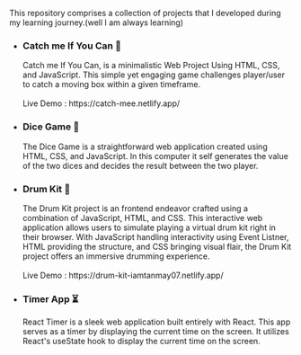
This repository comprises a collection of projects that I developed during my learning journey.(well I am always learning)

<ul>
  
  <li> <h3> Catch me If You Can 👾</h3> </li>
          Catch me If You Can, is a minimalistic Web Project Using HTML, CSS, and JavaScript. This simple yet engaging game challenges player/user to catch a moving box within a given timeframe.<br><br>
          Live Demo : https://catch-mee.netlify.app/
  
  <li> <h3> Dice Game 🎲</h3> </li>
            The Dice Game is a straightforward web application created using HTML, CSS, and JavaScript. In this computer it self generates the value of the two dices and decides the result between the two player.
  
  <li> <h3> Drum Kit 🥁</h3> </li>
           The Drum Kit project is an frontend endeavor crafted using a combination of JavaScript, HTML, and CSS. This interactive web application allows users to simulate playing a virtual drum kit right in their browser. With JavaScript handling interactivity using Event Listner, HTML providing the structure, and CSS bringing visual flair, the Drum Kit project offers an immersive drumming experience. <br><br>
          Live Demo : https://drum-kit-iamtanmay07.netlify.app/
          
  
  
  <li> <h3> Timer App ⏳</h3> </li>
           React Timer is a sleek web application built entirely with React. 
            This app serves as a timer by displaying the current time on the screen.
            It utilizes React's useState hook to display the current time on the screen.
</ul>

